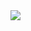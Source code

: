 <html lang="de-DE">
  <body>
             <img id="Baustelle" src="https://webshare.hs-bremen.de/f/f9dfe89486b149adb579/?dl=1">
  </body>
</html>
